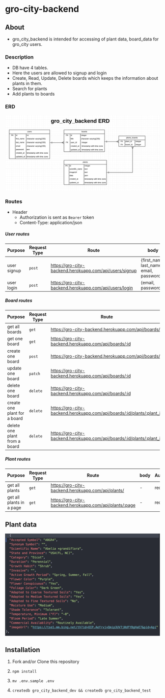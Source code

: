 # gro-city-backend

## About
  - gro_city_backend is intended for accessing of plant data, board_data for gro_city users.

### Description
  - DB have 4 tables.
  - Here the users are allowed to signup and login
  - Create, Read, Update, Delete boards which keeps the information about plants in them.
  - Search for plants
  - Add plants to boards

### ERD

  ![erd](./src/db/gro_city_ERD.png)

### Routes

  - Header
    - Authorization is sent as `Bearer` token
    - Content-Type: application/json


##### User routes

| Purpose | Request Type | Route | body | Authorization |
| --- | --- | --- | --- | --- |
| user signup | `post` | https://gro-city-backend.herokuapp.com/api/users/signup |  {first_name, last_name, email, password} | - |
| user login | `post` | https://gro-city-backend.herokuapp.com/api/users/login  | {email, password} | required |

##### Board routes

| Purpose | Request Type | Route | body | Authorization |
| --- | --- | --- | --- | --- |
| get all boards | `get` | https://gro-city-backend.herokuapp.com/api/boards/ | - | required |
| get one board | `get` | https://gro-city-backend.herokuapp.com/api/boards/:id | - | required |
| create one board | `post` | https://gro-city-backend.herokuapp.com/api/boards/ | {title} | required |
| update one board | `patch` | https://gro-city-backend.herokuapp.com/api/boards/:id | {title} | required |
| delete one board | `delete` | https://gro-city-backend.herokuapp.com/api/boards/:id | - | required |
| create one plant for a board | `delete` | https://gro-city-backend.herokuapp.com/api/boards/:id/plants/:plant_id | - | required |
| delete one plant from a board | `delete` | https://gro-city-backend.herokuapp.com/api/boards/:id/plants/:plant_id | - | required |

##### Plant routes

| Purpose | Request Type | Route | body | Authorization |
| --- | --- | --- | --- | --- |
| get all plants | `get` | https://gro-city-backend.herokuapp.com/api/plants/ | - | required |
| get all plants in a page | `get` | https://gro-city-backend.herokuapp.com/api/plants/:page | - | required |

## Plant data

  ![Individual plant data](./src/db/each_plant_data.png)

## Installation

1. Fork and/or Clone this repository

1. `npm install`

1. `mv .env.sample .env`

1. `createdb gro_city_backend_dev && createdb gro_city_backend_test`
